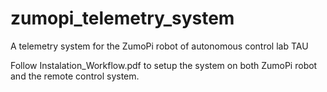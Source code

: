 # zumopi_telemetry_system
A telemetry system for the ZumoPi robot of autonomous control lab TAU

Follow Instalation_Workflow.pdf to setup the system on both ZumoPi robot and the remote control system.
